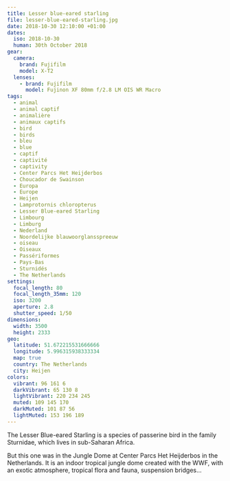 ```yaml
---
title: Lesser blue-eared starling
file: lesser-blue-eared-starling.jpg
date: 2018-10-30 12:10:00 +01:00
dates:
  iso: 2018-10-30
  human: 30th October 2018
gear:
  camera:
    brand: Fujifilm
    model: X-T2
  lenses:
    - brand: Fujifilm
      model: Fujinon XF 80mm f/2.8 LM OIS WR Macro
tags:
  - animal
  - animal captif
  - animalière
  - animaux captifs
  - bird
  - birds
  - bleu
  - blue
  - captif
  - captivité
  - captivity
  - Center Parcs Het Heijderbos
  - Choucador de Swainson
  - Europa
  - Europe
  - Heijen
  - Lamprotornis chloropterus
  - Lesser Blue-eared Starling
  - Limbourg
  - Limburg
  - Nederland
  - Noordelijke blauwoorglansspreeuw
  - oiseau
  - Oiseaux
  - Passériformes
  - Pays-Bas
  - Sturnidés
  - The Netherlands
settings:
  focal_length: 80
  focal_length_35mm: 120
  iso: 3200
  aperture: 2.8
  shutter_speed: 1/50
dimensions:
  width: 3500
  height: 2333
geo:
  latitude: 51.672215531666666
  longitude: 5.996315938333334
  map: true
  country: The Netherlands
  city: Heijen
colors:
  vibrant: 96 161 6
  darkVibrant: 65 130 8
  lightVibrant: 220 234 245
  muted: 109 145 170
  darkMuted: 101 87 56
  lightMuted: 153 196 189
---
```


The Lesser Blue-eared Starling is a species of passerine bird in the family Sturnidae, which lives in sub-Saharan Africa.

But this one was in the Jungle Dome at Center Parcs Het Heijderbos in the Netherlands. It is an indoor tropical jungle dome created with the WWF, with an exotic atmosphere, tropical flora and fauna, suspension bridges...

